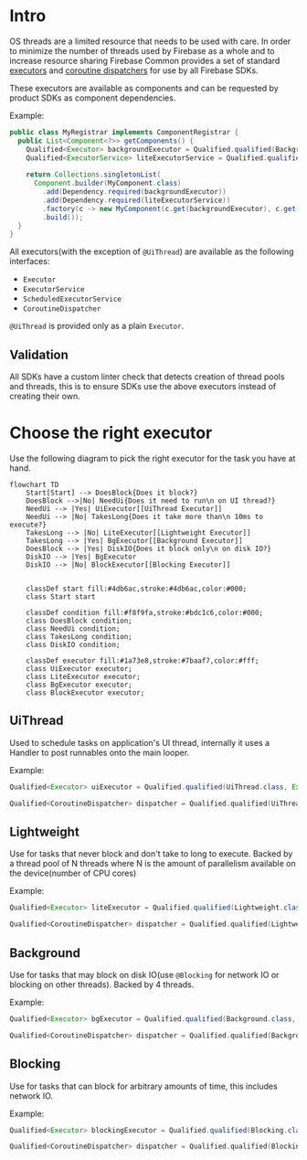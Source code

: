 # Intro

OS threads are a limited resource that needs to be used with care. In order to minimize the number of threads used by Firebase
as a whole and to increase resource sharing Firebase Common provides a set of standard
[executors](https://developer.android.com/reference/java/util/concurrent/Executor)
and [coroutine dispatchers](https://kotlinlang.org/api/kotlinx.coroutines/kotlinx-coroutines-core/kotlinx.coroutines/-coroutine-dispatcher/)
for use by all Firebase SDKs.

These executors are available as components and can be requested by product SDKs as component dependencies.

Example:
```java
public class MyRegistrar implements ComponentRegistrar {
  public List<Component<?>> getComponents() {
    Qualified<Executor> backgroundExecutor = Qualified.qualified(Background.class, Executor.class);
    Qualified<ExecutorService> liteExecutorService = Qualified.qualified(Lightweight.class, ExecutorService.class);
    
    return Collections.singletonList(
      Component.builder(MyComponent.class)
        .add(Dependency.required(backgroundExecutor))
        .add(Dependency.required(liteExecutorService))
        .factory(c -> new MyComponent(c.get(backgroundExecutor), c.get(liteExecutorService)))
        .build());
  }
}
```

All executors(with the exception of `@UiThread`) are available as the following interfaces:

* `Executor`
* `ExecutorService`
* `ScheduledExecutorService`
* `CoroutineDispatcher`

`@UiThread` is provided only as a plain `Executor`.

## Validation

All SDKs have a custom linter check that detects creation of thread pools and threads,
this is to ensure SDKs use the above executors instead of creating their own.

# Choose the right executor

Use the following diagram to pick the right executor for the task you have at hand.

```mermaid
flowchart TD
    Start[Start] --> DoesBlock{Does it block?}
    DoesBlock -->|No| NeedUi{Does it need to run\n on UI thread?}
    NeedUi --> |Yes| UiExecutor[[UiThread Executor]]
    NeedUi --> |No| TakesLong{Does it take more than\n 10ms to execute?}
    TakesLong --> |No| LiteExecutor[[Lightweight Executor]]
    TakesLong --> |Yes| BgExecutor[[Background Executor]]
    DoesBlock --> |Yes| DiskIO{Does it block only\n on disk IO?}
    DiskIO --> |Yes| BgExecutor
    DiskIO --> |No| BlockExecutor[[Blocking Executor]]
    
    
    classDef start fill:#4db6ac,stroke:#4db6ac,color:#000;
    class Start start
    
    classDef condition fill:#f8f9fa,stroke:#bdc1c6,color:#000;
    class DoesBlock condition;
    class NeedUi condition;
    class TakesLong condition;
    class DiskIO condition;
    
    classDef executor fill:#1a73e8,stroke:#7baaf7,color:#fff;
    class UiExecutor executor;
    class LiteExecutor executor;
    class BgExecutor executor;
    class BlockExecutor executor;
```

## UiThread

Used to schedule tasks on application's UI thread, internally it uses a Handler to post runnables onto the main looper.

Example:

```java
Qualified<Executor> uiExecutor = Qualified.qualified(UiThread.class, Executor.class);
```

```kotlin
Qualified<CoroutineDispatcher> dispatcher = Qualified.qualified(UiThread.class, CoroutineDispatcher.class);
```

## Lightweight

Use for tasks that never block and don't take to long to execute. Backed by a thread pool of N threads
where N is the amount of parallelism available on the device(number of CPU cores)

Example:

```java
Qualified<Executor> liteExecutor = Qualified.qualified(Lightweight.class, Executor.class);
```

```kotlin
Qualified<CoroutineDispatcher> dispatcher = Qualified.qualified(Lightweight.class, CoroutineDispatcher.class);
```

## Background

Use for tasks that may block on disk IO(use `@Blocking` for network IO or blocking on other threads).
Backed by 4 threads.

Example:

```java
Qualified<Executor> bgExecutor = Qualified.qualified(Background.class, Executor.class);
```

```kotlin
Qualified<CoroutineDispatcher> dispatcher = Qualified.qualified(Background.class, CoroutineDispatcher.class);
```

## Blocking

Use for tasks that can block for arbitrary amounts of time, this includes network IO.

Example:

```java
Qualified<Executor> blockingExecutor = Qualified.qualified(Blocking.class, Executor.class);
```

```kotlin
Qualified<CoroutineDispatcher> dispatcher = Qualified.qualified(Blocking.class, CoroutineDispatcher.class);
```
